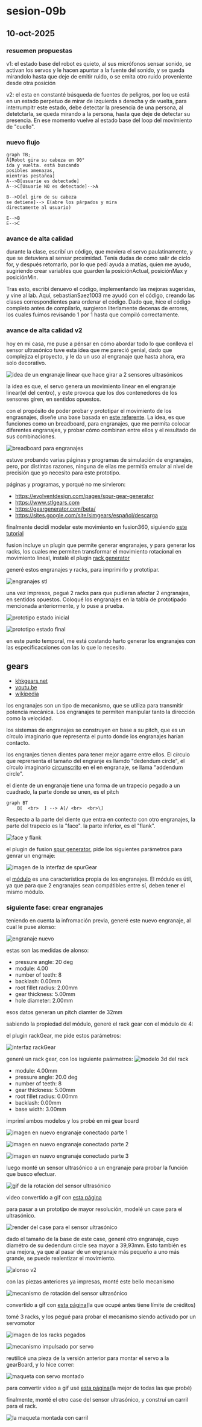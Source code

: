 # sesion-09b

## 10-oct-2025

### resuemen propuestas

v1: el estado base del robot es quieto, al sus micrófonos sensar sonido, se activan los servos y le hacen apuntar a la fuente del sonido, y se queda mirandolo hasta que deje de emitir ruido, o se emita otro ruido proveniente desde otra posición

v2: el esta en constanté búsqueda de fuentes de peligros, por loq ue está en un estado perpetuo de mirar de izquierda a derecha y de vuelta, para interrumpitr este estado, debe detectar la presencia de una persona, al detetctarla, se queda mirando a la persona, hasta que deje de detectar su presencia. En ese momento vuelve al estado base del loop del movimiento de "cuello".


### nuevo flujo

```mermaid
graph TB;
A[Robot gira su cabeza en 90°
ida y vuelta. está buscando
posibles amenazas,
mientras pestañea]
A-->B[usuarie es detectade]
A-->C[Usuarie NO es detectade]-->A

B-->D[el giro de su cabeza
se detiene]--> E(abre los párpados y mira
directamente al usuario)

E-->B
E-->C
```

### avance de alta calidad

durante la clase, escribí un código, que moviera el servo paulatinamente, y que se detuviera al sensar proximidad. Tenía dudas de como salir de ciclo for, y después retomarlo, por lo que pedí ayuda a matías, quien me ayudo, sugiriendo crear variables que guarden la posiciónActual, posiciónMax y posiciónMin.

Tras esto, escribí denuevo el código, implementando las mejoras sugeridas, y vine al lab. Aquí, sebastianSaez1003 me ayudó con el código, creando las clases correspondientes para ordenar el código. Dado que, hice el código completo antes de compilarlo, surgieron literlamente decenas de errores, los cuales fuimos revisando 1 por 1 hasta que compiló correctamente.

### avance de alta calidad v2

hoy en mi casa, me puse a pénsar en cómo abordar todo lo que conlleva el sensor ultrasónico tuve esta idea que me pareció genial, dado que complejiza el proyecto, y le da un uso al engranaje que hasta ahora, era solo decorativo.

![idea de un engranaje linear que hace girar a 2 sensores ultrasónicos](./imagenes/ultraS-lineaGear.png)


la idea es que, el servo genera un movimiento linear en el engranaje linear(el del centro), y este provoca que los dos contenedores de los sensores giren, en sentidos opuestos.

con el propósito de poder probar y prototipar el movimiento de los engrasnajes, diseñe una base basada en [este referente](https://youtube.com/shorts/z2B92KWYxI0?si=4a_Tz0l9_7qoeDbT). La idea, es que funciones como un breadboard, para engranajes, que me permita colocar diferentes engranajes, y probar cómo combinan entre ellos y el resultado de sus combinaciones.

![breadboard para engranajes](./imagenes/gearBreadboard.png)


estuve probando varias páginas y programas de simulación de engranajes, pero, por distintas razones,  ninguna de ellas me permitía emular al nivel de precisión que yo necesito para este prototipo.

páginas y programas, y porqué  no me sirvieron:

- <https://evolventdesign.com/pages/spur-gear-generator>
- <https://www.stlgears.com>
- <https://geargenerator.com/beta/>
- <https://sites.google.com/site/simgears/español/descarga>

finalmente decidí modelar este movimiento en fusion360, siguiendo [este tutorial](https://youtu.be/B8A_11o7QZ0?si=m-EfV5VHSsalFFco)

fusion incluye un plugin que permite generar engranajes, y para generar los racks, los cuales me permiten transformar el movimiento rotacional en movimiento lineal, instalé el plugin [rack generator](https://apps.autodesk.com/FUSION/en/Detail/Index)

generé estos engranajes y racks, para imprimirlo y prototipar.

![engranajes stl](./imagenes/gears-slicer.png)

una vez impresos, pegué 2 racks para que pudieran afectar 2 engranajes, en sentidos opuestos. Coloqué los engranajes en la tabla de prototipado mencionada anteriormente, y lo puse a prueba.

![prototipo estado inicial](./imagenes/prototipoRack-step1.jpg)

![prototipo estado final](./imagenes/prototipoRack-step2.jpg)

en este punto temporal, me está costando harto generar los engranajes con las especificacxiones con las lo que lo necesito.

## gears

- [khkgears.net](https://khkgears.net/new/gear_knowledge/abcs_of_gears-b/basic_gear_terminology_calculation.html)
- [youtu.be](https://youtu.be/2aftYe1sAuk?si=3lhF4pmu0fMwxvIr)
- [wikipedia](https://es.wikipedia.org/wiki/Engranaje)

los engranajes son un tipo de mecanismo, que se utiliza para transmitir potencia mecánica. Los engranajes te permiten manipular tanto la dirección como la velocidad.

los sistemas de engranajes se construyen en base a su pitch, que es un círculo imaginario que representa el punto donde los engranajes harían contacto.

los engranjes tienen dientes para tener mejor agarre entre ellos. El círculo que reprersenta el tamaño del engranje es llamdo "dedendum circle", el círculo imaginario [circunscrito](https://es.wikipedia.org/wiki/Circunferencia_circunscrita) en el en engranaje, se llama "addendum circle".

el diente de un engranaje tiene una forma de un trapecio pegado a un cuadrado, la parte donde se unen, es el pitch

```mermaid
graph BT
    B[  <br>  ] --> A[/ <br>  <br>\]
```

Respecto a la parte del diente que entra en contecto con otro engranajes, la parte del trapecio es la "face".
 la parte inferior, es el "flank".

![face y flank](./imagenes/gears-video.png)

el plugin de fusion [spur generator](https://www.autodesk.com/support/technical/article/caas/sfdcarticles/sfdcarticles/How-to-create-a-spur-Gear-in-Fusion-360.html), pide los siguientes parámetros para genrar un engrnaje:

![imagen de la interfaz de spurGear](./imagenes/spurGear.png)

el [módulo](https://es.yujebearing-machining.com/info/what-is-the-modulus-of-a-gear-67373842.html) es una característica propia de los engranajes. El módulo es útil, ya que para que 2 engranajes sean compátibles entre sí, deben tener el mismo módulo.

### siguiente fase: crear engranajes

teniendo en cuenta la infromación previa, generé este nuevo engranaje, al cual le puse alonso:

![engranaje nuevo](./imagenes/alonso.png)

estas son las medidas de alonso:

- pressure angle: 20 deg
- module: 4.00
- number of teeth: 8
- backlash: 0.00mm
- root fillet radius: 2.00mm
- gear thickness: 5.00mm
- hole diameter: 2.00mm

esos datos generan un pitch diamter de 32mm

sabiendo la propiedad del módulo, generé el rack gear con el módulo de 4:

el plugin rackGear, me pide estos parámetros:

![interfaz rackGear](./imagenes/rackGear.png)

generé un rack gear, con los isguiente paármetros:
![modelo 3d del rack](./imagenes/rackGear-3d.png)

- module: 4.00mm
- pressure angle: 20.0 deg
- number of teeth: 8
- gear thickness: 5.00mm
- root fillet radius: 0.00mm
- backlash: 0.00mm
- base width: 3.00mm

imprimí ambos modelos y los probé en mi gear board

![imagen en nuevo engranaje conectado parte 1](./imagenes/gear2-1.jpg)

![imagen en nuevo engranaje conectado parte 2](./imagenes/gear2-2.jpg)

![imagen en nuevo engranaje conectado parte 3](./imagenes/gear2-3.jpg)

luego monté un sensor ultrasónico a un engranaje para probar la función que busco efectuar.

![gif de la rotación del sensor ultrasónico](./imagenes/gif-ultrasS-gear.gif)
  
video convertido a gif con [esta página](https://cloudconvert.com/mp4-to-gif)

para pasar a un prototipo de mayor resolución, modelé un case para el ultrasónico.

![render del case para el sensor ultrasónico](./imagenes/ultraS-case-v1.png)

dado el tamaño de la base de este case, generé otro engranaje, cuyo diamétro de su dedendum circle sea mayor a 39,93mm. Esto también es una mejora, ya que al pasar de un engranaje más pequeño a uno más grande, se puede realentizar el movimiento.

![alonso v2](./imagenes/alonso-v2.png)

con las piezas anteriores ya impresas, monté este bello mecanismo

![mecanismo de rotación del sensor ultrasónico](./imagenes/gif-ultrasS-gear-v2.gif)

convertido a gif con [esta página](https://ezgif.com/video-to-gif/ezgif-848237ef819f28.mp4.html)(la que ocupé antes tiene límite de créditos)


tomé 3 racks, y los pegué para probar el mecanismo siendo activado por un servomotor

![imagen de los racks pegados](./imagenes/rackIlluminati.jpg)

![mecanismo impulsado por servo](./imagenes/gif-ultrasS-gear-v3.gif)

reutilicé una pieza de la versión anterior para montar el servo a la gearBoard, y lo hice correr:

![maqueta con servo montado](./imagenes/gif-ultrasS-gear-v4.gif)

para convertir video a gif usé [esta página](https://convertio.co/mp4-gif)(la mejor de todas las que probé)

finalmente, monté el otro case del sensor ultrasónico, y construí un carril para el rack.

![la maqueta montada con carril](./imagenes/gif-ultrasS-gear-v5.gif)

